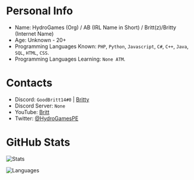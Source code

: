 # Personal Info
- Name: HydroGames (Org) / AB (IRL Name in Short) / Britt(z)/Britty (Internet Name)
- Age: Unknown - 20+
- Programming Languages Known: `PHP`, `Python`, `Javascript`, `C#`, `C++`, `Java`, `SQL`, `HTML`, `CSS`.
- Programming Languages Learning: `None ATM`.

# Contacts
- Discord: `GoodBritt14#0` | [Britty](https://discord.com/users/Goodbritt14)
- Discord Server: `None`
- YouTube: [Britt](https://youtube.com/c/ITZMinecrafterPLAYZ)
- Twitter: [@HydroGamesPE](https://twitter.com/HydrogamesPE?s=09)

# GitHub Stats
![Stats](https://github-readme-stats.vercel.app/api?username=HydroGames-dev&show_icons=true&theme=radical)

![Languages](https://github-readme-stats.vercel.app/api/top-langs/?username=HydroGames-dev)
